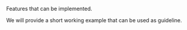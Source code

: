 Features that can be implemented.

We will provide a short working example that can be used as guideline.